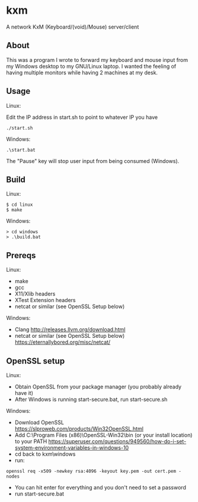 # kxm
A network KxM (Keyboard/(void)/Mouse) server/client

## About

This was a program I wrote to forward my keyboard and mouse input from my Windows desktop to my GNU/Linux laptop. I wanted the feeling of having multiple monitors while having 2 machines at my desk.

## Usage

Linux:

Edit the IP address in start.sh to point to whatever IP you have
```
./start.sh
```

Windows:

```
.\start.bat
```

The "Pause" key will stop user input from being consumed (Windows).


## Build

Linux:

```
$ cd linux
$ make
```

Windows:

```
> cd windows
> .\build.bat
```


## Prereqs

Linux:
 - make
 - gcc
 - X11/Xlib headers
 - XTest Extension headers
 - netcat or similar (see OpenSSL Setup below)

Windows:
 - Clang http://releases.llvm.org/download.html
 - netcat or similar (see OpenSSL Setup below) https://eternallybored.org/misc/netcat/

## OpenSSL setup

Linux:
 - Obtain OpenSSL from your package manager (you probably already have it)
 - After Windows is running start-secure.bat, run start-secure.sh

Windows:
 - Download OpenSSL https://slproweb.com/products/Win32OpenSSL.html
 - Add C:\Program Files (x86)\OpenSSL-Win32\bin (or your install location) to your PATH https://superuser.com/questions/949560/how-do-i-set-system-environment-variables-in-windows-10
 - cd back to kxm\windows
 - run:
```
openssl req -x509 -newkey rsa:4096 -keyout key.pem -out cert.pem -nodes
```
 - You can hit enter for everything and you don't need to set a password
 - run start-secure.bat